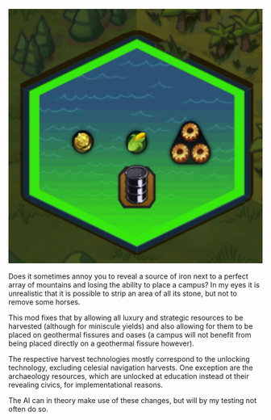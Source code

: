 ![](thumbnail.PNG)

Does it sometimes annoy you to reveal a source of iron next to a perfect array of mountains and losing the ability to place
a campus? In my eyes it is unrealistic that it is possible to strip an area of all its stone, but not to remove some horses.

This mod fixes that by allowing all luxury and strategic resources to be harvested (although for miniscule yields) and also allowing for them to be placed on geothermal fissures and oases (a campus will not benefit from being placed directly on a geothermal fissure however). 

The respective harvest technologies mostly correspond to the unlocking technology, excluding celesial navigation harvests. One exception are the archaeology resources, which are unlocked at education instead ot their revealing civics, for implementational reasons.

The AI can in theory make use of these changes, but will by my testing not often do so.
